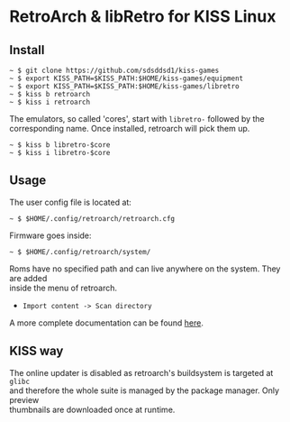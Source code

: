 # RetroArch & libRetro for KISS Linux

## Install

```
~ $ git clone https://github.com/sdsddsd1/kiss-games
~ $ export KISS_PATH=$KISS_PATH:$HOME/kiss-games/equipment
~ $ export KISS_PATH=$KISS_PATH:$HOME/kiss-games/libretro
~ $ kiss b retroarch
~ $ kiss i retroarch
```

The emulators, so called 'cores', start with `libretro-` followed by the  
corresponding name. Once installed, retroarch will pick them up.

```
~ $ kiss b libretro-$core
~ $ kiss i libretro-$core
```

## Usage

The user config file is located at:
```
~ $ $HOME/.config/retroarch/retroarch.cfg
```
Firmware goes inside:
```
~ $ $HOME/.config/retroarch/system/
```
Roms have no specified path and can live anywhere on the system. They are added  
inside the menu of retroarch.

 * `Import content -> Scan directory`

A more complete documentation can be found [here](https://docs.libretro.com).

## KISS way

The online updater is disabled as retroarch's buildsystem is targeted at `glibc`  
and therefore the whole suite is managed by the package manager. Only preview  
thumbnails are downloaded once at runtime.
